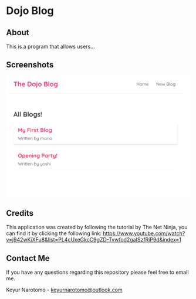 # Dojo Blog

## About

This is a program that allows users...

## Screenshots

![Screenshot 1](/screenshots/Screenshot1.png?raw=true)

## Credits

This application was created by following the tutorial by The Net Ninja, you can find it by clicking the following link: https://www.youtube.com/watch?v=j942wKiXFu8&list=PL4cUxeGkcC9gZD-Tvwfod2gaISzfRiP9d&index=1

## Contact Me

If you have any questions regarding this repository please feel free to email me.

Keyur Narotomo - keyurnarotomo@outlook.com

